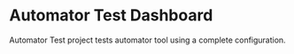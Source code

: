 Automator Test Dashboard
========================

Automator Test project tests automator tool using a complete configuration.

